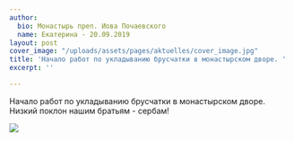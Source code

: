 ```yaml
---
author:
  bio: Монастырь преп. Иова Почаевского
  name: Екатерина - 20.09.2019
layout: post
cover_image: "/uploads/assets/pages/aktuelles/cover_image.jpg"
title: 'Начало работ по укладыванию брусчатки в монастырском дворе. '
excerpt: ''

---
```

Начало работ по укладыванию брусчатки в монастырском дворе. Низкий поклон нашим братьям - сербам!

![](https://res.cloudinary.com/hiobmon/image/upload/v1569156598/media/2019/01f1a3cc-6071-4b77-982e-380dfccdffff_lvjvsg.jpg)